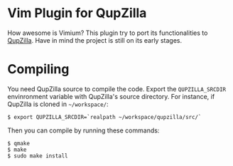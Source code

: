 # Vim Plugin for QupZilla
How awesome is Vimium? This plugin try to port its functionalities to [QupZilla](https://github.com/QupZilla/qupzilla). Have in mind the project is still on its early stages. 

# Compiling
You need QupZilla source to compile the code. Export the `QUPZILLA_SRCDIR` envinronment variable with QupZilla's source directory. For instance, if QupZilla is cloned in `~/workspace/`:

    $ export QUPZILLA_SRCDIR=`realpath ~/workspace/qupzilla/src/`

Then you can compile by running these commands:

    $ qmake
    $ make
    $ sudo make install

